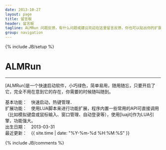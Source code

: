 ```yaml
---
date: 2013-10-27
layout: page
title: 留言板
header: 留言板
tagline: ALMRun 问题反馈，有什么问题或建议欢迎在这里留言反馈，你也可以贴出你的扩展供大家使用一起完善。
group: navigation
---
```

{% include JB/setup %}

ALMRun
=======
*******
   [ALMRun]是一个快速启动软件，小巧绿色，简单易用，随用随忘，只要开启了它，完全不用在意到它的存在，你需要的时候随叫随到。

   基本功能：　快速启动，热键管理．  
   扩展功能：　使用LUA脚本来进行功能扩展，程序内置一些常用的API可直接调用（比如模拟键盘或鼠标输入、窗口管理、自动登录等），使用[luajit]作为LUA引擎，功能强大。  
   出生日期：　2013-03-31  
   最近更新：　{{ site.time | date: "%Y-%m-%d %H:%M:%S" }}  

{% include JB/comments %}

